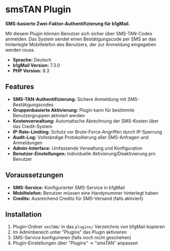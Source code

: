 # smsTAN Plugin

**SMS-basierte Zwei-Faktor-Authentifizierung für b1gMail.**

Mit diesem Plugin können Benutzer sich sicher über SMS-TAN-Codes anmelden. Das System sendet einen Bestätigungscode per SMS an das hinterlegte Mobiltelefon des Benutzers, der zur Anmeldung eingegeben werden muss.

- **Sprache:** Deutsch
- **b1gMail Version:** 7.3.0
- **PHP Version:** 8.3

## Features

- **SMS-TAN-Authentifizierung:** Sichere Anmeldung mit SMS-Bestätigungscodes
- **Gruppenbasierte Aktivierung:** Plugin kann für bestimmte Benutzergruppen aktiviert werden
- **Kostenverwaltung:** Automatische Abrechnung der SMS-Kosten über das Credit-System
- **IP-Rate-Limiting:** Schutz vor Brute-Force-Angriffen durch IP-Sperrung
- **Audit-Log:** Vollständige Protokollierung aller SMS-Anfragen und Anmeldungen
- **Admin-Interface:** Umfassende Verwaltung und Konfiguration
- **Benutzer-Einstellungen:** Individuelle Aktivierung/Deaktivierung pro Benutzer

## Voraussetzungen

- **SMS-Service:** Konfigurierter SMS-Service in b1gMail
- **Mobiltelefon:** Benutzer müssen eine Handynummer hinterlegt haben
- **Credits:** Ausreichend Credits für SMS-Versand (falls aktiviert)

## Installation

1. Plugin-Ordner `smsTAN/` in das `plugins/` Verzeichnis von b1gMail kopieren
2. Im Adminbereich unter "Plugins" das Plugin aktivieren
3. SMS-Service konfigurieren (falls noch nicht geschehen)
4. Plugin-Einstellungen über "Plugins" → "smsTAN" anpassen
